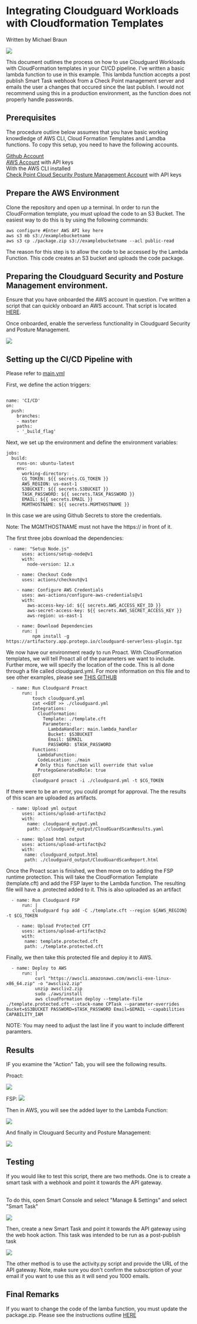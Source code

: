 # Integrating Cloudguard Workloads with Cloudformation Templates

Written by Michael Braun

<p align="left">
    <img src="https://img.shields.io/badge/Version-1.0.0-green" />
</p>    

This document outlines the process on how to use Cloudguard Workloads with CloudFormation templates in your CI/CD pipeline. I've written a basic lambda function to use in this example. This lambda function accepts a post publish Smart Task webhook from a Check Point management server and emails the user a changes that occured since the last publish. I would not recommend using this in a production environment, as the function does not properly handle passwords.

## Prerequisites

The procedure outline below assumes that you have basic working knowdledge of AWS CLI, Cloud Formation Templates and Lamdba functions. To copy this setup, you need to have the following accounts.

[Github Account](https://github.com) <br>
[AWS Account](https://aws.amazon.com) with API keys <br>
     With the AWS CLI installed <br>
[Check Point Cloud Security Posture Management Account](https://dome9.com/) with API keys<bt>
    
## Prepare the AWS Environment

Clone the repository and open up a terminal. In order to run the CloudFormation template, you must upload the code to an S3 Bucket.  The easiest way to do this is by using the following commands:

```
aws configure #Enter AWS API key here
aws s3 mb s3://examplebucketname
aws s3 cp ./package.zip s3://examplebucketname --acl public-read
```

The reason for this step is to allow the code to be accessed by the Lambda Function. This code creates an S3 bucket and uploads the code package.

## Preparing the Cloudguard Security and Posture Management environment.

Ensure that you have onboarded the AWS account in question. I've written a script that can quickly onboard an AWS account. That script is located [HERE](https://github.com/metalstormbass/dome9_awsonboardingv2). <br>

Once onboarded, enable the serverless functionality in Cloudguard Security and Posture Management.

![](images/d91.png)


## Setting up the CI/CD Pipeline with 

Please refer to  [main.yml](../.github/actions/main.yml)

First, we define the action triggers:

```
  
name: 'CI/CD'
on:
  push:
    branches:
    - master
    paths:
    - '_build_flag'
```

Next, we set up the environment and define the environment variables:
```
jobs:
  build: 
    runs-on: ubuntu-latest
    env:
      working-directory: .
      CG_TOKEN: ${{ secrets.CG_TOKEN }}
      AWS_REGION: us-east-1
      S3BUCKET: ${{ secrets.S3BUCKET }}
      TASK_PASSWORD: ${{ secrets.TASK_PASSWORD }}
      EMAIL: ${{ secrets.EMAIL }}
      MGMTHOSTNAME: ${{ secrets.MGMTHOSTNAME }}
```
In this case we are using Github Secrets to store the credentials. <br>

Note: The MGMTHOSTNAME must not have the https:// in front of it. <br>


The first three jobs download the dependencies:

```
 - name: "Setup Node.js"
      uses: actions/setup-node@v1
      with:
        node-version: 12.x

    - name: Checkout Code
      uses: actions/checkout@v1 
         
    - name: Configure AWS Credentials
      uses: aws-actions/configure-aws-credentials@v1
      with:
        aws-access-key-id: ${{ secrets.AWS_ACCESS_KEY_ID }}
        aws-secret-access-key: ${{ secrets.AWS_SECRET_ACCESS_KEY }}
        aws-region: us-east-1
    
    - name: Download Dependencies
      run: |
          npm install -g https://artifactory.app.protego.io/cloudguard-serverless-plugin.tgz
```

We now have our environment ready to run Proact. With CloudFormation templates, we will tell Proact all of the parameters we want to include. Further more, we will specify the location of the code. This is all done through a file called cloudguard.yml. For more information on this file and to see other examples, please see [THIS GITHUB](https://github.com/dome9/protego-examples/tree/master/proact) <br>

```
  - name: Run Cloudguard Proact
      run: |
          touch cloudguard.yml
          cat <<EOT >> ./cloudguard.yml
          Integrations:
            Cloudformation:
              Template: ./template.cft
              Parameters:
                LambdaHandler: main.lambda_handler
                Bucket: $S3BUCKET
                Email: $EMAIL
                PASSWORD: $TASK_PASSWORD
          Functions:
            LambdaFunction:
            CodeLocation: ./main
           # Only this function will override that value
            ProtegoGeneratedRole: true
          EOT
          cloudguard proact -i ./cloudguard.yml -t $CG_TOKEN 
```

If there were to be an error, you could prompt for approval. The the results of this scan are uploaded as artifacts.

```
  - name: Upload yml output
      uses: actions/upload-artifact@v2
      with:
        name: cloudguard_output.yml
        path: ./cloudguard_output/CloudGuardScanResults.yaml
   
    - name: Upload html output
      uses: actions/upload-artifact@v2
      with:
       name: cloudguard_output.html
       path: ./cloudguard_output/CloudGuardScanReport.html   
```

Once the Proact scan is finished, we then move on to adding the FSP runtime protection. This will take the CloudFormation Template (template.cft) and add the FSP layer to the Lambda function. The resulting file will have a .protected added to it. This is also uploaded as an artifact

```
  - name: Run Cloudguard FSP
      run: |
          cloudguard fsp add -C ./template.cft --region ${AWS_REGION} -t $CG_TOKEN
            
    - name: Upload Protected CFT
      uses: actions/upload-artifact@v2
      with:
       name: template.protected.cft
       path: ./template.protected.cft
```

Finally, we then take this protected file and deploy it to AWS.

```
  - name: Deploy to AWS
      run: |
           curl "https://awscli.amazonaws.com/awscli-exe-linux-x86_64.zip" -o "awscliv2.zip"
           unzip awscliv2.zip
           sudo ./aws/install 
           aws cloudformation deploy --template-file ./template.protected.cft --stack-name CPTask --parameter-overrides Bucket=$S3BUCKET PASSWORD=$TASK_PASSWORD Email=$EMAIL --capabilities CAPABILITY_IAM
```

NOTE: You may need to adjust the last line if you want to include different paramters. <br>

## Results

IF you examine the "Action" Tab, you will see the following results. 

Proact:

![](images/proact.png)

FSP:
![](images/fsp.png)


Then in AWS, you will see the added layer to the Lambda Function:

![](images/lambda.png)


And finally in Clouguard Security and Posture Management:

![](images/cpsm.png)


## Testing
If you would like to test this script, there are two methods. One is to create a smart task with a webhook and point it towards the API gateway. <br><br>

To do this, open Smart Console and select "Manage & Settings" and select "Smart Task"

![](images/smarttask.png)

Then, create a new Smart Task and point it towards the API gateway using the web hook action. This task was intended to be run as a post-publish task

![](images/smarttask1.png)

The other method is to use the activity.py script and provide the URL of the API gateway. Note, make sure you don't confirm the subscription of your email if you want to use this as it will send you 1000 emails.

## Final Remarks
If you want to change the code of the lamba function, you must update the package.zip. Please see the instructions outline [HERE](https://dev.to/razcodes/how-to-create-a-lambda-using-python-with-dependencies-4846)
